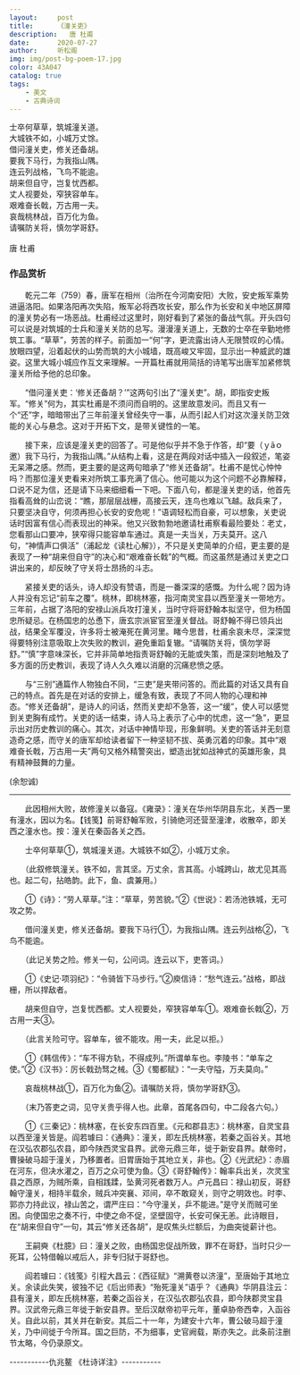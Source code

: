 ```yaml
---
layout:     post
title:      《潼关吏》
description:   唐 杜甫
date:       2020-07-27
author:     听松阁
img: img/post-bg-poem-17.jpg
color: 43A047
catalog: true
tags:
    - 美文
    - 古典诗词
---
```


士卒何草草，筑城潼关道。<br>
大城铁不如，小城万丈馀。<br>
借问潼关吏，修关还备胡。<br>
要我下马行，为我指山隅。<br>
连云列战格，飞鸟不能逾。<br>
胡来但自守，岂复忧西都。<br>
丈人视要处，窄狭容单车。<br>
艰难奋长戟，万古用一夫。<br>
哀哉桃林战，百万化为鱼。<br>
请嘱防关将，慎勿学哥舒。<br>
<br>
唐 杜甫


### 作品赏析
　　乾元二年（759）春，唐军在相州（治所在今河南安阳）大败，安史叛军乘势进逼洛阳。如果洛阳再次失陷，叛军必将西攻长安，那么作为长安和关中地区屏障的潼关势必有一场恶战。杜甫经过这里时，刚好看到了紧张的备战气氛。开头四句可以说是对筑城的士兵和潼关关防的总写。漫漫潼关道上，无数的士卒在辛勤地修筑工事。“草草”，劳苦的样子。前面加一“何”字，更流露出诗人无限赞叹的心情。放眼四望，沿着起伏的山势而筑的大小城墙，既高峻又牢固，显示出一种威武的雄姿。这里大城小城应作互文来理解。一开篇杜甫就用简括的诗笔写出唐军加紧修筑潼关所给予他的总印象。
  
　　“借问潼关吏：‘修关还备胡？’”这两句引出了“潼关吏”。胡，即指安史叛军。“修关”何为，其实杜甫是不须问而自明的。这里故意发问。而且又有一个“还”字，暗暗带出了三年前潼关曾经失守一事，从而引起人们对这次潼关防卫效能的关心与悬念。这对于开拓下文，是带关键性的一笔。
  
　　接下来，应该是潼关吏的回答了。可是他似乎并不急于作答，却“要（ｙāｏ邀）我下马行，为我指山隅。”从结构上看，这是在两段对话中插入一段叙述，笔姿无呆滞之感。然而，更主要的是这两句暗承了“修关还备胡”。杜甫不是忧心忡忡吗？而那位潼关吏看来对所筑工事充满了信心。他可能以为这个问题不必靠解释，口说不足为信，还是请下马来细细看一下吧。下面八句，都是潼关吏的话，他首先指看高耸的山峦说：“瞧，那层层战栅，高接云天，连鸟也难以飞越。敌兵来了，只要坚决自守，何须再担心长安的安危呢！”语调轻松而自豪，可以想象，关吏说话时因富有信心而表现出的神采。他又兴致勃勃地邀请杜甫察看最险要处：老丈，您看那山口要冲，狭窄得只能容单车通过。真是一夫当关，万夫莫开。这八句，“神情声口俱活”（浦起龙《读杜心解》），不只是关吏简单的介绍，更主要的是表现了一种“胡来但自守”的决心和“艰难奋长戟”的气概。而这虽然是通过关吏之口讲出来的，却反映了守关将士昂扬的斗志。
  
　　紧接关吏的话头，诗人却没有赞语，而是一番深深的感慨。为什么呢？因为诗人并没有忘记“前车之覆”。桃林，即桃林塞，指河南灵宝县以西至潼关一带地方。三年前，占据了洛阳的安禄山派兵攻打潼关，当时守将哥舒翰本拟坚守，但为杨国忠所疑忌。在杨国忠的怂恿下，唐玄宗派宦官至潼关督战。哥舒翰不得已领兵出战，结果全军覆没，许多将士被淹死在黄河里。睹今思昔，杜甫余哀未尽，深深觉得要特别注意吸取上次失败的教训，避免重蹈复辙。“请嘱防关将，慎勿学哥舒。”“慎”字意味深长，它并非简单地指责哥舒翰的无能或失策，而是深刻地触及了多方面的历史教训，表现了诗人久久难以消磨的沉痛悲愤之感。
  
　　与“三别”通篇作人物独白不同，“三吏”是夹带问答的。而此篇的对话又具有自己的特点。首先是在对话的安排上，缓急有致，表现了不同人物的心理和神态。“修关还备胡”，是诗人的问话，然而关吏却不急答，这一“缓”，使人可以感觉到关吏胸有成竹。关吏的话一结束，诗人马上表示了心中的忧虑，这一“急”，更显示出对历史教训的痛心。其次，对话中神情毕现，形象鲜明。关吏的答话并无刻意造奇之感，而守关的唐军却给读者留下一种坚韧不拔、英勇沉着的印象。其中“艰难奋长戟，万古用一夫”两句又格外精警突出，塑造出犹如战神式的英雄形象，具有精神鼓舞的力量。
  
(余恕诚)

--------------------------------------------
　　此因相州大败，故修潼关以备寇。《雍录》：潼关在华州华阴县东北，关西一里有潼水，因以为名。【钱笺】前哥舒翰军败，引骑绝河还营至潼津，收散卒，即关西之潼水也。按：潼关在秦函各关之西。

　　士卒何草草①，筑城潼关道。大城铁不如②，小城万丈余。

　　（此叙修筑潼关。铁不如，言其坚。万丈余，言其高。小城跨山，故尤见其高也。起二句，拈皓韵。此下，鱼、虞兼用。）

　　①《诗》：“劳人草草。”注：“草草，劳苦貌。”②《世说》：若汤池铁城，无可攻之势。

　　借问潼关吏，修关还备胡。要我下马行①，为我指山隅。连云列战格②，飞鸟不能逾。

　　（此记关势之险。修关一句，公问词。连云以下，吏答词。）

　　①《史记·项羽纪》：“令骑皆下马步行。”②庾信诗：“愁气连云。”战格，即战栅，所以捍敌者。

　　胡来但自守，岂复忧西都。丈人视要处，窄狭容单车①。艰难奋长戟②，万古用一夫③。

　　（此言关险可守。容单车，彼不能攻。用一夫，此足以拒。）

　　①《韩信传》：“车不得方轨，不得成列。”所谓单车也。李陵书：“单车之使。”②《汉书》：厉长戟劲驽之械。③《蜀都赋》：“一夫守隘，万夫莫向。”

　　哀哉桃林战①，百万化为鱼②。请嘱防关将，慎勿学哥舒③。

　　（末乃答吏之词，见守关贵乎得人也。此章，首尾各四句，中二段各六句。）

　　①《三秦记》：桃林塞，在长安东四百里。《元和郡县志》：桃林塞，自灵宝县以西至潼关皆是。阎若璩曰：《通典》：潼关，即左氏桃林塞，若秦之函谷关。其地在汉弘农郡弘农县，即今陕西灵宝县界。武帝元鼎三年，徙于新安县界。献帝时，曹操破马超于潼关，乃移置者。旧胃唐始于其地立关，非也。②《光武纪》：赤眉在河东，但决水灌之，百万之众可使为鱼。③《哥舒翰传》：翰率兵出关，次灵宝县之西原，为贼所乘，自相践蹂，坠黄河死者数万人。卢元昌曰：禄山初反，哥舒翰守潼关，相持半载余，贼兵冲突襄、邓间，卒不敢窥关，则守之明效也。时李、郭亦力持此议，禄山苦之，谓严庄曰：“今守潼关，乒不能进。”是守关而贼可坐困。向使国忠之奏不行，中使之命不促，坚壁固守，长安可保无恙。此诗眼目，在“胡来但自守”一句，其云“修关还各胡”，是叹焦头烂额后，为曲突徙薪计也。

　　王嗣奭《杜臆》曰：潼关之败，由杨国忠促战所致，罪不在哥舒，当时只少一死耳，公特借翰以戒后人，非专归狱于哥舒也。

　　阎若璩曰：《钱笺》引程大昌云：《西征赋》“溯黄卷以济潼”，至唐始于其地立关。余读此失笑，彼独不记《后出师表》“殆死潼关”语乎？《通典》华阴县注云：县有潼关，即左氏桃林塞，若秦之函谷关，在汉弘农郡弘农县，即今陕郡灵宝县界。汉武帝元鼎三年徙于新安县界。至后汉献帝初平元年，董卓胁帝西幸，入函谷关。自此以前，其关并在新安。其后二十一年，为建安十六年，曹公破马超于潼关，乃中间徙于今所耳。国之巨防，不为细事，史官阙载，斯亦失之。此条前注删节太略，今仍录原文。
  
-----------仇兆鳌 《杜诗详注》-----------
